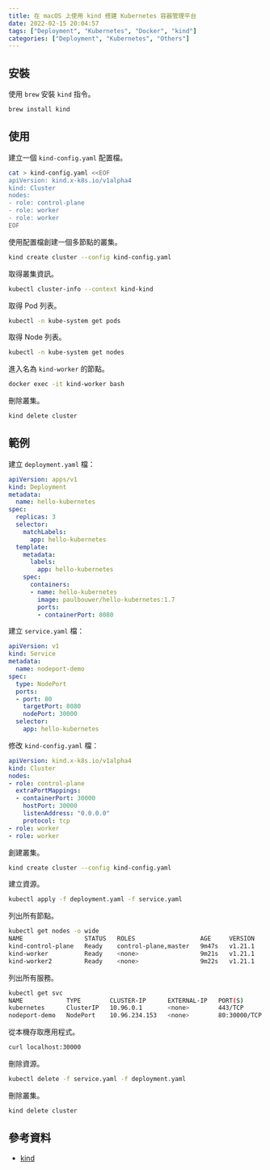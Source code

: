 ```yaml
---
title: 在 macOS 上使用 kind 搭建 Kubernetes 容器管理平台
date: 2022-02-15 20:04:57
tags: ["Deployment", "Kubernetes", "Docker", "kind"]
categories: ["Deployment", "Kubernetes", "Others"]
---
```


## 安裝

使用 `brew` 安裝 `kind` 指令。

```bash
brew install kind
```

## 使用

建立一個 `kind-config.yaml` 配置檔。

```bash
cat > kind-config.yaml <<EOF
apiVersion: kind.x-k8s.io/v1alpha4
kind: Cluster
nodes:
- role: control-plane
- role: worker
- role: worker
EOF
```

使用配置檔創建一個多節點的叢集。

```bash
kind create cluster --config kind-config.yaml
```

取得叢集資訊。

```bash
kubectl cluster-info --context kind-kind
```

取得 Pod 列表。

```bash
kubectl -n kube-system get pods
```

取得 Node 列表。

```bash
kubectl -n kube-system get nodes
```

進入名為 `kind-worker` 的節點。

```bash
docker exec -it kind-worker bash
```

刪除叢集。

```bash
kind delete cluster
```

## 範例

建立 `deployment.yaml` 檔：

```yaml
apiVersion: apps/v1
kind: Deployment
metadata:
  name: hello-kubernetes
spec:
  replicas: 3
  selector:
    matchLabels:
      app: hello-kubernetes
  template:
    metadata:
      labels:
        app: hello-kubernetes
    spec:
      containers:
      - name: hello-kubernetes
        image: paulbouwer/hello-kubernetes:1.7
        ports:
        - containerPort: 8080
```

建立 `service.yaml` 檔：

```yaml
apiVersion: v1
kind: Service
metadata:
  name: nodeport-demo
spec:
  type: NodePort
  ports:
  - port: 80
    targetPort: 8080
    nodePort: 30000
  selector:
    app: hello-kubernetes
```

修改 `kind-config.yaml` 檔：

```yaml
apiVersion: kind.x-k8s.io/v1alpha4
kind: Cluster
nodes:
- role: control-plane
  extraPortMappings:
  - containerPort: 30000
    hostPort: 30000
    listenAddress: "0.0.0.0"
    protocol: tcp
- role: worker
- role: worker
```

創建叢集。

```bash
kind create cluster --config kind-config.yaml
```

建立資源。

```bash
kubectl apply -f deployment.yaml -f service.yaml
```

列出所有節點。

```bash
kubectl get nodes -o wide
NAME                 STATUS   ROLES                  AGE     VERSION   INTERNAL-IP   EXTERNAL-IP   OS-IMAGE       KERNEL-VERSION     CONTAINER-RUNTIME
kind-control-plane   Ready    control-plane,master   9m47s   v1.21.1   172.25.0.4    <none>        Ubuntu 21.04   5.10.25-linuxkit   containerd://1.5.2
kind-worker          Ready    <none>                 9m21s   v1.21.1   172.25.0.3    <none>        Ubuntu 21.04   5.10.25-linuxkit   containerd://1.5.2
kind-worker2         Ready    <none>                 9m22s   v1.21.1   172.25.0.2    <none>        Ubuntu 21.04   5.10.25-linuxkit   containerd://1.5.2
```

列出所有服務。

```bash
kubectl get svc
NAME            TYPE        CLUSTER-IP      EXTERNAL-IP   PORT(S)        AGE
kubernetes      ClusterIP   10.96.0.1       <none>        443/TCP        10m
nodeport-demo   NodePort    10.96.234.153   <none>        80:30000/TCP   9m40s
```

從本機存取應用程式。

```bash
curl localhost:30000
```

刪除資源。

```bash
kubectl delete -f service.yaml -f deployment.yaml
```

刪除叢集。

```bash
kind delete cluster
```

## 參考資料

- [kind](https://kind.sigs.k8s.io/)

